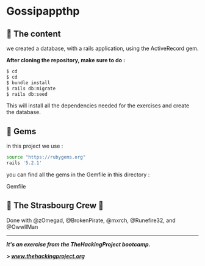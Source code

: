 # Gossipappthp
 

## 📰 The content

we created a database, with a rails application, using the ActiveRecord gem.

**After cloning the repository, make sure to do :**

```sh
$ cd 
$ cd 
$ bundle install
$ rails db:migrate
$ rails db:seed
```
This will install all the dependencies needed for the exercises and create the database.


## 💎 Gems

in this project we use : 

```sh
source "https://rubygems.org"
rails '5.2.1'
```

you can find all the gems in the Gemfile in this directory : 

Gemfile

## :european_post_office: The Strasbourg Crew 💪
Done with @zOmegad, @BrokenPirate, @mxrch, @Runefire32, and  @OwwllMan

<hr>

***It's an exercise from the TheHackingProject bootcamp.***

***> www.thehackingproject.org***
